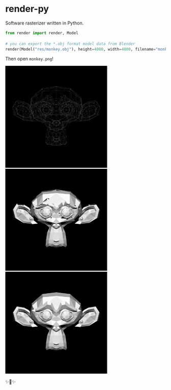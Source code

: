 # render-py

Software rasterizer written in Python.

```python
from render import render, Model

# you can export the *.obj format model data from Blender
render(Model("res/monkey.obj"), height=4000, width=4000, filename="monkey.png")
```

Then open `monkey.png`!


<img src="./res/monkey_wireframe.png" alt="monkey" width="320" height="320">

<img src="./res/monkey_standard.png" alt="monkey" width="320" height="320">

<img src="./res/monkey_zbuffer.png" alt="monkey" width="320" height="320">

 ✨🍰✨
